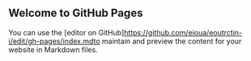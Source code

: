 ## Welcome to GitHub Pages

You can use the [editor on GitHub]https://github.com/eioua/eoutrctin-i/edit/gh-pages/index.mdto maintain and preview the content for your website in Markdown files.


